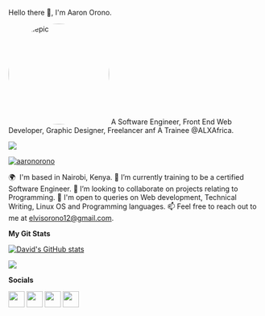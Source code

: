 <p align="left">Hello there 👋, I'm Aaron Orono.</p>

<img src="https://avatars.githubusercontent.com/u/119293907?v=4" alt="profilepic" width="200px" style="border-radius:50%">
A Software Engineer, Front End Web Developer, Graphic Designer, Freelancer anf A Trainee @ALXAfrica.

  <a href="https://www.github.com/aaronorono" target="_blank" rel="noreferrer"><img
src="https://img.shields.io/github/followers/aaronorono?logo=github&style=for-the-badge&color=0191b2&labelColor=1c1917" /></a>

<p align="left"> <a href="https://github.com/ryo-ma/github-profile-trophy"><img src="https://github-profile-trophy.vercel.app/?username=aaronorono" alt="aaronorono" /></a> </p>

🌍  I'm based in Nairobi, Kenya.
🌱 I’m currently training to be a certified Software Engineer.
👯 I’m looking to collaborate on projects relating to Programming.
💬 I'm open to queries on Web development, Technical Writing, Linux OS and Programming languages.
📫 Feel free to reach out to me at elvisorono12@gmail.com.

<b>My Git Stats</b>

<a href="http://www.github.com/aaronorono"><img src="https://github-readme-stats.vercel.app/api?username=aaronorono&show_icons=true&hide=&count_private=true&title_color=0891b2&text_color=ffffff&icon_color=0891b2&bg_color=1c1917&hide_border=true&show_icons=true" alt="David's GitHub stats" /></a>

<a href="http://www.github.com/aaronorono"><img src="https://github-readme-streak-stats.herokuapp.com/?user=aaronorono&stroke=ffffff&background=1c1917&ring=0891b2&fire=0891b2&currStreakNum=ffffff&currStreakLabel=0891b2&sideNums=ffffff&sideLabels=ffffff&dates=ffffff&hide_border=true" /></a>

<b>Socials</b>

<p align="left"> <a href="https://www.github.com/aaronorono" target="_blank" rel="noreferrer"><img src="https://raw.githubusercontent.com/danielcranney/readme-generator/main/public/icons/socials/github.svg" width="32" height="32" /></a>
<a href="http://www.instagram.com/im.orono_" target="_blank" rel="noreferrer"><img src="https://raw.githubusercontent.com/danielcranney/readme-generator/main/public/icons/socials/instagram.svg" width="32" height="32" /></a>
<a href="https://www.twitter.com/im.orono" target="_blank" rel="noreferrer"><img src="https://raw.githubusercontent.com/danielcranney/readme-generator/main/public/icons/socials/twitter.svg" width="32" height="32" /></a>
<a href="https://www.linkedin.com/in/aaronorono" target="_blank" rel="noreferrer"><img src="https://raw.githubusercontent.com/danielcranney/readme-generator/main/public/icons/socials/linkedin.svg" width="32" height="32" /></a>
 </p>
